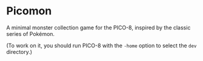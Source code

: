 # Picomon
A minimal monster collection game for the PICO-8, inspired by the classic series of Pokémon.

(To work on it, you should run PICO-8 with the `-home` option to select the `dev` directory.)
